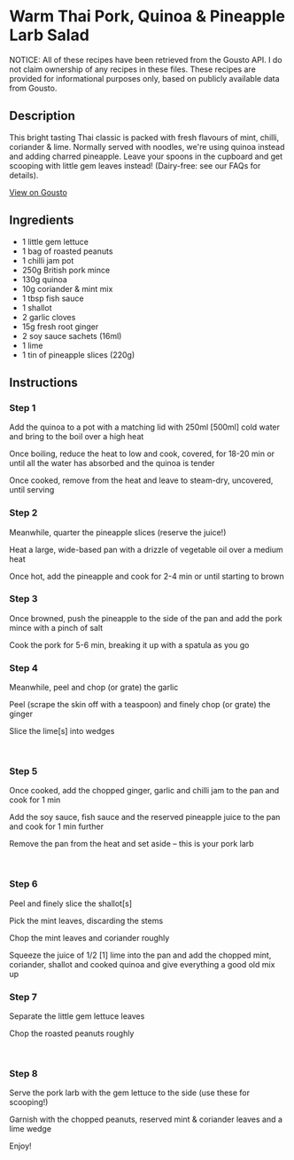 # Warm Thai Pork, Quinoa & Pineapple Larb Salad  

NOTICE: All of these recipes have been retrieved from the Gousto API. I do not claim ownership of any recipes in these files. These recipes are provided for informational purposes only, based on publicly available data from Gousto.

## Description

This bright tasting Thai classic is packed with fresh flavours of mint, chilli, coriander & lime. Normally served with noodles, we're using quinoa instead and adding charred pineapple. Leave your spoons in the cupboard and get scooping with little gem leaves instead! (Dairy-free: see our FAQs for details).

[View on Gousto](https://www.gousto.co.uk/recipes/cookbook/warm-thai-pork-quinoa-pineapple-larb-salad)

## Ingredients

- 1 little gem lettuce
- 1 bag of roasted peanuts
- 1 chilli jam pot
- 250g British pork mince
- 130g quinoa
- 10g coriander & mint mix
- 1 tbsp fish sauce
- 1 shallot
- 2 garlic cloves
- 15g fresh root ginger
- 2 soy sauce sachets (16ml)
- 1 lime 
- 1 tin of pineapple slices (220g)

## Instructions


### Step 1

Add the quinoa to a pot with a matching lid with 250ml<span class="text-danger"> [500ml]</span> cold water and bring to the boil over a high heat


Once boiling, reduce the heat to low and cook, covered, for 18-20 min or until all the water has absorbed and the quinoa is tender


Once cooked, remove from the heat and leave to steam-dry, uncovered, until serving


### Step 2

Meanwhile, quarter the pineapple slices (reserve the juice!)&nbsp;


Heat a large, wide-based pan with a drizzle of vegetable oil&nbsp;over a medium heat&nbsp;


Once hot, add the pineapple and cook for 2-4 min or until starting to brown


### Step 3

Once browned, push the pineapple&nbsp;to the side of the pan and add the pork mince with a pinch of salt&nbsp;


Cook the pork for 5-6 min, breaking it up with a spatula as you go&nbsp;


### Step 4

Meanwhile, peel and chop (or grate) the garlic&nbsp;


Peel (scrape the skin off with a teaspoon) and finely chop (or grate) the ginger


Slice the lime<span class="text-danger">[s]</span> into wedges&nbsp;


&nbsp;


### Step 5

Once cooked, add the chopped ginger, garlic and chilli jam to the pan and cook for 1 min&nbsp;


Add the soy sauce, fish sauce and the reserved pineapple juice to the pan and cook for 1 min further


Remove the pan from the heat and set aside &ndash; this is your pork larb


&nbsp;


### Step 6

Peel and finely slice the shallot<span class="text-danger">[s]&nbsp;</span>


Pick the mint leaves, discarding the stems&nbsp;


Chop the mint leaves and coriander roughly


Squeeze the juice of 1/2<span class="text-danger"> [1]</span> lime into the pan and add the chopped mint, coriander, shallot and cooked quinoa and give everything a good old mix up&nbsp;


### Step 7

Separate the little&nbsp;gem lettuce leaves


Chop the&nbsp;roasted&nbsp;peanuts&nbsp;roughly


&nbsp;

### Step 8

Serve the pork larb with the gem lettuce to the side (use these for scooping!)&nbsp;


Garnish with the chopped peanuts, reserved mint &amp; coriander leaves and a lime wedge


Enjoy!

